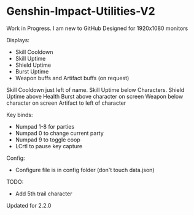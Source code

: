 # Genshin-Impact-Utilities-V2

Work in Progress. I am new to GitHub
Designed for 1920x1080 monitors

Displays:

- Skill Cooldown
- Skill Uptime
- Shield Uptime
- Burst Uptime
- Weapon buffs and Artifact buffs (on request)

Skill Cooldown just left of name.
Skill Uptime below Characters.
Shield Uptime above Health
Burst above character on screen
Weapon below character on screen
Artifact to left of character

Key binds:

- Numpad 1-8 for parties
- Numpad 0 to change current party
- Numpad 9 to toggle coop
- LCrtl to pause key capture

Config:

- Configure file is in config folder (don't touch data.json)

TODO:

- Add 5th trail character

Updated for 2.2.0
